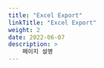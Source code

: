 ```yaml
---
title: "Excel Export"
linkTitle: "Excel Export"
weight: 2
date: 2022-06-07
description: >
    페이지 설명
---
```

